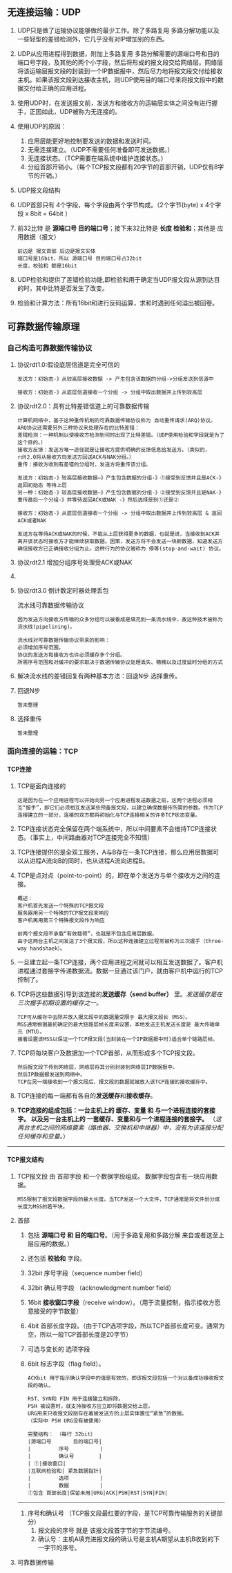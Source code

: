 ## 无连接运输：UDP

1. UDP只是做了运输协议能够做的最少工作。除了多路复用 多路分解功能以及一些轻型的差错检测外，它几乎没有对IP增加别的东西。
1. UDP从应用进程得到数据，附加上多路复用 多路分解需要的源端口号和目的端口号字段，及其他的两个小字段，然后将形成的报文段交给网络层。网络层将该运输层报文段的封装到一个IP数据报中，然后尽力地将报文段交付给接收主机。如果该报文段到达接收主机，则UDP使用目的端口号来将报文段中的数据交付给正确的应用进程。
1. 使用UDP时，在发送报文前，发送方和接收方的运输层实体之间没有进行握手，正因如此，UDP被称为无连接的。
1. 使用UDP的原因：
    1. 应用层能更好地控制要发送的数据和发送时间。
    1. 无需连接建立。（UDP不需要任何准备即可发送数据。）
    1. 无连接状态。（TCP需要在端系统中维护连接状态。）
    1. 分组首部开销小。（每个TCP报文段都有20字节的首部开销，UDP仅有8字节的开销。）

1. UDP报文段结构
1. UDP首部只有 4个字段，每个字段由两个字节构成。（2个字节(byte) x 4个字段 x 8bit = 64bit ）
1. 前32比特 是 **源端口号 目的端口号**；接下来32比特是 **长度 检验和**；其他是 应用数据（报文）
    
    ```
    前边是 报文首部 后边是报文实体
    端口号是16bit，所以 源端口号 目的端口号占32bit
    长度，校验和 都是16bit
    ```

1. UDP检验和提供了差错检验功能,即检验和用于确定当UDP报文段从源到达目的时，其中比特是否发生了改变。
1. 检验和计算方法：所有16bit和进行反码运算，求和时遇到任何溢出被回卷。

## 可靠数据传输原理

### 自己构造可靠数据传输协议

1. 协议rdt1.0:假设底层信道是完全可信的

    ```
    发送方：初始态-》从较高层接收数据 -> 产生包含该数据的分组->分组发送到信道中

    接收方：初始态-》从底层信道接收一个分组 -> 分组中取出数据并上传到较高层
    ```

1. 协议rdt2.0：具有比特差错信道上的可靠数据传输
   
    ```
    计算机网络中，基于这种重传机制的可靠数据传输协议称为 自动重传请求(ARQ)协议。
    ARQ协议还需要另外三种协议来处理存在的比特差错：
    差错检测：一种机制以使接收方检测到何时出现了比特差错。（UDP使用检验和字段就是为了这个目的。）
    接收方反馈：发送方唯一途径就是让接收方提供明确的反馈信息给发送方。（类似的，rdt2.0将从接收方向发送方回送ACK与NAK分组。）
    重传：接收方收到有差错的分组时，发送方将重传该分组。
    ```

    ```
    发送方：初始态-》较高层接收数据—》产生包含数据的分组-》①接受到反馈并且是ACK-》返回初始态 等待上层
    另一种：初始态-》较高层接收数据—》产生包含数据的分组-》②接受到反馈并且是NAK-》重传最后一个分组-》并等待返回ACK或NAK -》然后选择是到①还是②

    接收方：初始态-》从底层信道接收一个分组 -> 分组中取出数据并上传到较高层 & 返回ACK或者NAK

    发送方在等待ACK或NAK的时候，不能从上层获得更多的数据，也就是说，当接收到ACK并离开该状态时接收方才能继续获取数据。因策，发送方将不会发送一块新数据，知道发送方确信接收方已正确接收分组为止。这种行为的协议被称为 停等(stop-and-wait) 协议。
    ```

1. 协议rdt2.1 增加分组序号处理受ACK或NAK
1. 
1. 协议rdt3.0 倒计数定时器处理丢包

    流水线可靠数据传输协议

    ```
    因为发送方向接收方传输的众多分组可以被看成是填充到一条流水线中，故这种技术被称为流水线(pipelining)。

    流水线对可靠数据传输协议带来的影响：
    必须增加序号范围。
    协议的发送方和接收方也许必须缓存多个分组。
    所需序号范围和对缓冲的要求取决于数据传输协议处理丢失、穗槐以及过度延时分组的方式
    ```

1. 解决流水线的差错回复有两种基本方法：回退N步  选择重传。
1. 回退N步

    ```
    暂未整理
    ```

1. 选择重传
    
    ```
    暂未整理
    ```

### 面向连接的运输：TCP

#### TCP连接

1. TCP是面向连接的
   
    ```
    这是因为在一个应用进程可以开始向另一个应用进程发送数据之前，这两个进程必须相互“握手”，即它们必须相互发送某些预备报文段，以建立确保数据传所需的参数。作为TCP连接建立的一部分，连接的双方都将初始化与TCP连接相关的许多TCP状态变量。
    ```

1. TCP连接状态完全保留在两个端系统中，所以中间要素不会维持TCP连接状态。（事实上，中间路由器对TCP连接完全不知情）

1. TCP连接提供的是全双工服务，A与B存在一条TCP连接，那么应用层数据可以从进程A流向B的同时，也从进程A流向进程B。

1. TCP是点对点（point-to-point）的，即在单个发送方与单个接收方之间的连接。
   
    ```
    概述：
    客户机首先发送一个特殊的TCP报文段
    服务器用另一个特殊的TCP报文段来响应
    客户机再用第三个特殊报文段作为响应

    前两个报文段不承载“有效载荷”，也就是不包含应用层数据。
    由于这两台主机之间发送了3个报文段，所以这种连接建立过程常被称为三次握手（three-way handshaek）。
    ```

1. 一旦建立起一条TCP连接，两个应用进程之间就可以相互发送数据了。客户机进程通过套接字传递数据流。数据一旦通过该门户，就由客户机中运行的TCP控制了。
1. TCP将这些数据引导到该连接的**发送缓存（send buffer）** 里。*发送缓存是在三次握手初期设置的缓存之一。*
   
    ```
    TCP可从缓存中去除并放入报文段中的数据量受限于 最大报文段长（MSS）。
    MSS通常根据最初确定的最大链路层帧长度来设置，本地发送主机发送长度是 最大传输单元（MTU）。
    接着设置该MSS以保证一个TCP报文段(当封装在一个IP数据报中时)适合单个链路层帧。    
    ```

1. TCP将每块客户及数据加一个TCP首部，从而形成多个TCP报文段。
    
    ```
    然后报文段下传到网络层，网络层将其分别封装到网络层IP数据报中。
    然后IP数据报发送到网络中。
    TCP在另一端接收到一个报文段后，报文段的数据就被放入该TCP连接的接收缓存中。
    ```

1. TCP连接的每一端都有各自的**发送缓存**和**接收缓存**。

1. **TCP连接的组成包括：一台主机上的 缓存、变量 和 与一个进程连接的套接字。 以及另一台主机上的 一套缓存、变量和与一个进程连接的套接字。** （*这两台主机之间的网络要素（路由器、交换机和中继器）中，没有为该连接分配任何缓存和变量。*）

---

#### TCP报文结构

1. TCP报文段 由 首部字段 和一个数据字段组成。 数据字段包含有一块应用数据。
    
    ```
    MSS限制了报文段数据字段的最大长度。当TCP发送一个大文件，TCP通常是将文件划分成长度为MSS的若干块。
    ```

1. 首部
    
    1. 包括 **源端口号 和 目的端口号**。（用于多路复用和多路分解 来自或者送至上层应用的数据。）
    1. 还包括 **校验和** 字段。
    1. 32bit 序号字段（sequence number field）
    1. 32bit 确认号字段 （acknowledgment number field）
    1. 16bit **接收窗口字段**（receive window）。（用于流量控制，指示接收方愿意接受的字节数量）
    1. 4bit 首部长度字段。（由于TCP选项字段，所以TCP首部长度可变。通常为空，所以一般TCP首部长度是20字节）
    1. 可选与变长的 选项字段
    1. 6bit 标志字段（flag field）。
       
        ``` 
        ACKbit 用于指示确认字段中的值是有效的，即该报文段包括一个对以备成功接收报文段的确认。

        RST、SYN和 FIN 用于连接建立和拆除。
        PSH 被设置时，就支持接收方应立即将数据交给上层。
        URG用来只收报文段丽存在着被发送方的上层实体置位“紧急”的数据。
        （实际中 PSH URG没有被使用）
        ```

        ```
        完整结构： （每行 32bit）
        |源端口号       目的端口号|
        |         序号          |
        |         确认号        |
        | ①|接收窗口|
        |互联网检验和| 紧急数据指针|
        |         选项          |
        |         数据          |
        ①包含 首部长度|保留未用|URG|ACK|PSH|RST|SYN|FIN|
        ```

    ---
    
    1.  序号和确认号 （TCP报文段最红要的字段，是TCP可靠传输服务的关键部分）
        1. 报文段的序号 就是 该报文段首字节的字节流编号。  
        1. 确认号：主机A填充进报文段的确认号是主机A期望从主机B收到的下一字节的序号。

1. 可靠数据传输 